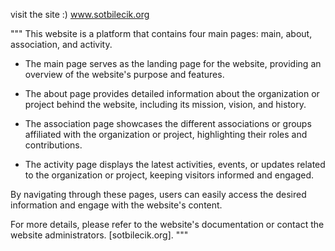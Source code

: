 visit the site :)  www.sotbilecik.org

"""
This website is a platform that contains four main pages: main, about, association, and activity.

- The main page serves as the landing page for the website, providing an overview of the website's purpose and features.

- The about page provides detailed information about the organization or project behind the website, including its mission, vision, and history.

- The association page showcases the different associations or groups affiliated with the organization or project, highlighting their roles and contributions.

- The activity page displays the latest activities, events, or updates related to the organization or project, keeping visitors informed and engaged.

By navigating through these pages, users can easily access the desired information and engage with the website's content.

For more details, please refer to the website's documentation or contact the website administrators. [sotbilecik.org].
"""

